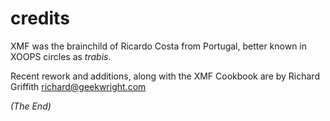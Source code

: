 # credits

XMF was the brainchild of Ricardo Costa from Portugal, better known in XOOPS circles as _trabis_.

Recent rework and additions, along with the XMF Cookbook are by Richard Griffith [richard@geekwright.com](mailto:richard@geekwright.com)

_\(The End\)_

